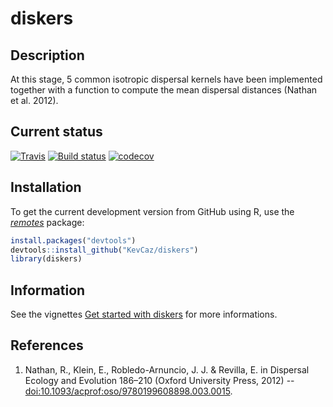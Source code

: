 # diskers

## Description

At this stage, 5 common isotropic dispersal kernels have been implemented
together with a function to compute the mean dispersal distances (Nathan et al. 2012).


## Current status

[![Travis](https://travis-ci.org/KevCaz/diskers.svg?branch=master)](https://travis-ci.org/KevCaz/diskers)
[![Build status](https://ci.appveyor.com/api/projects/status/h1r36ififnvvk04q?svg=true)](https://ci.appveyor.com/project/KevCaz/diskers)
[![codecov](https://codecov.io/gh/KevCaz/diskers/branch/master/graphs/badge.svg)](https://codecov.io/gh/KevCaz/diskers)



## Installation

To get the current development version from GitHub using R, use the
[*remotes*](https://cran.r-project.org/web/packages/remotes/index.html) package:

```r
install.packages("devtools")
devtools::install_github("KevCaz/diskers")
library(diskers)
```

## Information

See the vignettes [Get started with diskers](https://kevcaz.github.io/diskers/articles/get_started.html) for more informations.


## References

1. Nathan, R., Klein, E., Robledo-Arnuncio, J. J. & Revilla, E. in Dispersal
Ecology and Evolution 186–210 (Oxford University Press, 2012) -- [doi:10.1093/acprof:oso/9780199608898.003.0015](https://doi.org/10.1093/acprof:oso/9780199608898.003.0015).
